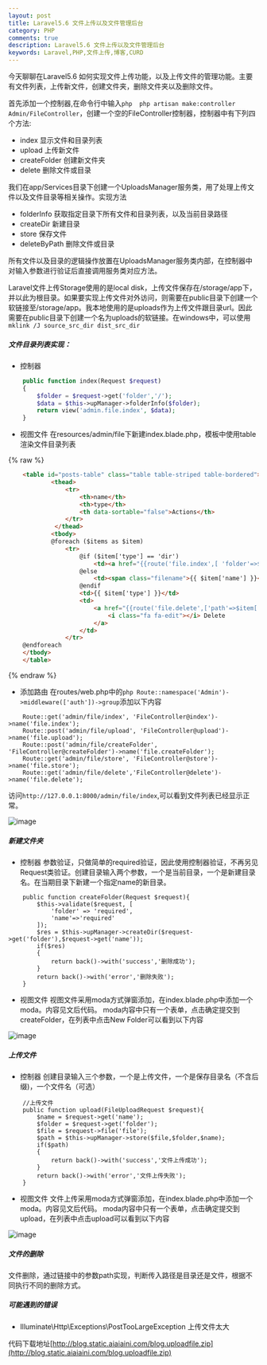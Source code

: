 ```yaml
---
layout: post
title: Laravel5.6 文件上传以及文件管理后台
category: PHP
comments: true
description: Laravel5.6 文件上传以及文件管理后台
keywords: Laravel,PHP,文件上传,博客,CURD
---
```



今天聊聊在Laravel5.6 如何实现文件上传功能，以及上传文件的管理功能。主要有文件列表，上传新文件，创建文件夹，删除文件夹以及删除文件。

首先添加一个控制器,在命令行中输入```php  php artisan make:controller Admin/FileController```，创建一个空的FileController控制器，控制器中有下列四个方法:

*	index 显示文件和目录列表
*	upload 上传新文件
*	createFolder 创建新文件夹
*	delete 删除文件或目录

<!-- more -->

我们在app/Services目录下创建一个UploadsManager服务类，用了处理上传文件以及文件目录等相关操作。实现方法

*	folderInfo 获取指定目录下所有文件和目录列表，以及当前目录路径
*	createDir 新建目录
*	store 保存文件
*	deleteByPath 删除文件或目录

所有文件以及目录的逻辑操作放置在UploadsManager服务类内部，在控制器中对输入参数进行验证后直接调用服务类对应方法。

Laravel文件上传Storage使用的是local disk，上传文件保存在/storage/app下，并以此为根目录。如果要实现上传文件对外访问，则需要在public目录下创建一个软链接至/storage/app。我本地使用的是uploads作为上传文件跟目录url。因此需要在public目录下创建一个名为uploads的软链接。在windows中，可以使用```mklink /J source_src_dir dist_src_dir```


##### 文件目录列表实现：

*	控制器
```php
	public function index(Request $request)
	{
        $folder = $request->get('folder','/');
        $data = $this->upManager->folderInfo($folder);
        return view('admin.file.index', $data);
	}

```
*	视图文件
在resources/admin/file下新建index.blade.php，模板中使用table渲染文件目录列表

{% raw %}

```html
    <table id="posts-table" class="table table-striped table-bordered">
            <thead>
                <tr>
                    <th>name</th>
                    <th>type</th>
                    <th data-sortable="false">Actions</th>
                </tr>
             </thead>
            <tbody>
            @foreach ($items as $item)
                <tr>
                    @if ($item['type'] == 'dir')
                        <td><a href="{{route('file.index',[ 'folder'=>$item['dist'] ])}}"><span class="dirname">{{ $item['name'] }}</span></a></td>
                    @else
                        <td><span class="filename">{{ $item['name'] }}</span></td>
                    @endif
                    <td>{{ $item['type'] }}</td>
                    <td>
                        <a href="{{route('file.delete',['path'=>$item['dist']])}}" class="btn btn-xs btn-info">
                            <i class="fa fa-edit"></i> Delete
                        </a>
                    </td>
                </tr>
    @endforeach
    </tbody>
    </table>
```
{% endraw %}

*	添加路由
在routes/web.php中的```php Route::namespace('Admin')->middleware(['auth'])->group```添加以下内容

```
    Route::get('admin/file/index', 'FileController@index')->name('file.index');
    Route::post('admin/file/upload', 'FileController@upload')->name('file.upload');
    Route::post('admin/file/createFolder', 'FileController@createFolder')->name('file.createFolder');
    Route::get('admin/file/store', 'FileController@store')->name('file.store');
    Route::get('admin/file/delete','FileController@delete')->name('file.delete');
```

访问```http://127.0.0.1:8000/admin/file/index```,可以看到文件列表已经显示正常。

![image](http://blog.static.aiaiaini.com/blog/file_index_ab7b32e9bc47e13fd41e7656d1dc4a9f.png)


##### 新建文件夹

*	控制器
参数验证，只做简单的required验证，因此使用控制器验证，不再另见Request类验证。创建目录输入两个参数，一个是当前目录，一个是新建目录名。在当期目录下新建一个指定name的新目录。
```
	public function createFolder(Request $request){
		$this->validate($request, [
	        'folder' => 'required',
	        'name'=>'required'
	    ]);
	    $res = $this->upManager->createDir($request->get('folder'),$request->get('name'));
	    if($res)
	    {
	    	return back()->with('success','删除成功');
	    }
	    return back()->with('error','删除失败');
	}
```

*	视图文件
视图文件采用moda方式弹窗添加，在index.blade.php中添加一个moda。内容见文后代码。
moda内容中只有一个表单，点击确定提交到createFolder，在列表中点击New Folder可以看到以下内容

![image](http://blog.static.aiaiaini.com/blog/file_newdirector_ab7b32e9bc47e13fd41e7656d1dc4a9f.png)


##### 上传文件

*	控制器
创建目录输入三个参数，一个是上传文件，一个是保存目录名（不含后缀)，一个文件名（可选）
```
	//上传文件
	public function upload(FileUploadRequest $request){
		$name = $request->get('name');
		$folder = $request->get('folder');
		$file = $request->file('file');
		$path = $this->upManager->store($file,$folder,$name);
		if($path)
		{
			return back()->with('success','文件上传成功');
		}
		return back()->with('error','文件上传失败');
	}
```

*	视图文件
文件上传采用moda方式弹窗添加，在index.blade.php中添加一个moda。内容见文后代码。
moda内容中只有一个表单，点击确定提交到upload，在列表中点击upload可以看到以下内容

![image](http://blog.static.aiaiaini.com/blog/file_upload_ab7b32e9bc47e13fd41e7656d1dc4a9f.png)


##### 文件的删除
文件删除，通过链接中的参数path实现，判断传入路径是目录还是文件，根据不同执行不同的删除方式。


##### 可能遇到的错误
*	Illuminate\Http\Exceptions\PostTooLargeException 上传文件太大


代码下载地址[http://blog.static.aiaiaini.com/blog.uploadfile.zip](http://blog.static.aiaiaini.com/blog.uploadfile.zip)
